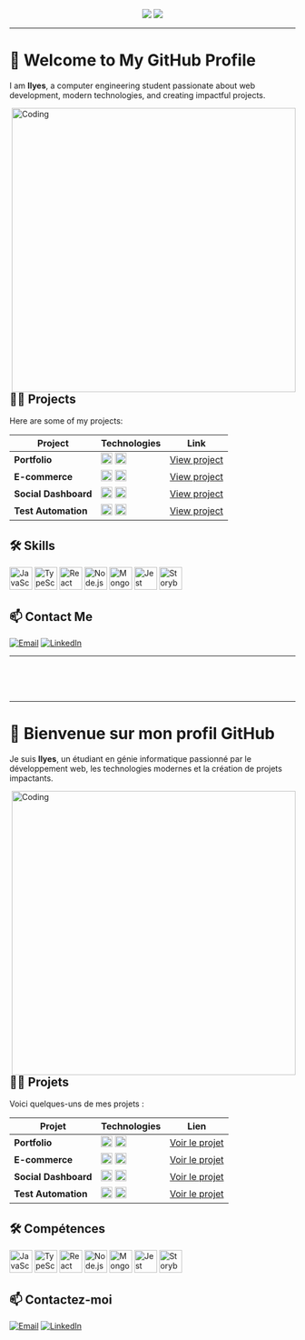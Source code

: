 <div align="center">
  
  [<img src="https://img.shields.io/badge/-English-blue?style=for-the-badge">](#-welcome-to-my-github-profile)
  [<img src="https://img.shields.io/badge/-Français-green?style=for-the-badge">](#-bienvenue-sur-mon-profil-github)

</div>

---

# 👋 Welcome to My GitHub Profile

I am **Ilyes**, a computer engineering student passionate about web development, modern technologies, and creating impactful projects.

<img align="right" alt="Coding" width="500" src="https://camo.githubusercontent.com/87af9a9fec730c94fc8b08eb21fa5ef6ab7831a67ba17bf8cc76696f6e4be1ef/68747470733a2f2f63646e2e6472696262626c652e636f6d2f75736572732f313138373833362f73637265656e73686f74732f363533393432392f70726f6772616d65722e676966">

## 👨‍💻 Projects

Here are some of my projects:

| Project        | Technologies                                                                                          | Link                               |
|----------------|------------------------------------------------------------------------------------------------------|------------------------------------|
| **Portfolio**  | <img src="https://cdn.jsdelivr.net/gh/devicons/devicon/icons/react/react-original.svg" height="20" alt="React logo" /> <img src="https://cdn.jsdelivr.net/gh/devicons/devicon/icons/javascript/javascript-original.svg" height="20" alt="JavaScript logo" /> | [View project](https://github.com/Ilyes-Jamoussi/Projet1/blob/main/README.md) |
| **E-commerce** | <img src="https://cdn.jsdelivr.net/gh/devicons/devicon/icons/nodejs/nodejs-original.svg" height="20" alt="Node.js logo" /> <img src="https://cdn.jsdelivr.net/gh/devicons/devicon/icons/mongodb/mongodb-original.svg" height="20" alt="MongoDB logo" /> | [View project](https://github.com/Ilyes-Jamoussi/Projet1/README.md) |
| **Social Dashboard** | <img src="https://cdn.jsdelivr.net/gh/devicons/devicon/icons/redux/redux-original.svg" height="20" alt="Redux logo" /> <img src="https://cdn.jsdelivr.net/gh/devicons/devicon/icons/react/react-original.svg" height="20" alt="React logo" /> | [View project](https://github.com/Ilyes-Jamoussi/Projet1/README.md) |
| **Test Automation** | <img src="https://cdn.jsdelivr.net/gh/devicons/devicon/icons/jest/jest-plain.svg" height="20" alt="Jest logo" /> <img src="https://cdn.jsdelivr.net/gh/devicons/devicon/icons/storybook/storybook-original.svg" height="20" alt="Storybook logo" /> | [View project](https://github.com/Ilyes-Jamoussi/Projet1/README.md) |

## 🛠️ Skills

<div align="left">
  <img src="https://cdn.jsdelivr.net/gh/devicons/devicon/icons/javascript/javascript-original.svg" height="40" alt="JavaScript logo" />
  <img src="https://cdn.jsdelivr.net/gh/devicons/devicon/icons/typescript/typescript-original.svg" height="40" alt="TypeScript logo" />
  <img src="https://cdn.jsdelivr.net/gh/devicons/devicon/icons/react/react-original.svg" height="40" alt="React logo" />
  <img src="https://cdn.jsdelivr.net/gh/devicons/devicon/icons/nodejs/nodejs-original.svg" height="40" alt="Node.js logo" />
  <img src="https://cdn.jsdelivr.net/gh/devicons/devicon/icons/mongodb/mongodb-original.svg" height="40" alt="MongoDB logo" />
  <img src="https://cdn.jsdelivr.net/gh/devicons/devicon/icons/jest/jest-plain.svg" height="40" alt="Jest logo" />
  <img src="https://cdn.jsdelivr.net/gh/devicons/devicon/icons/storybook/storybook-original.svg" height="40" alt="Storybook logo" />
</div>

## 📫 Contact Me

<div align="left">

  [![Email](https://img.shields.io/badge/-Email-D14836?style=for-the-badge&logo=gmail&logoColor=white)](mailto:jamoussi.mail@gmail.com)
  [![LinkedIn](https://img.shields.io/badge/-LinkedIn-0077B5?style=for-the-badge&logo=linkedin&logoColor=white)](https://www.linkedin.com/in/ilyes-jamoussi-b4aa94251/)

</div>

---

<br><br><br>

---

# 👋 Bienvenue sur mon profil GitHub

Je suis **Ilyes**, un étudiant en génie informatique passionné par le développement web, les technologies modernes et la création de projets impactants.

<img align="right" alt="Coding" width="500" src="https://camo.githubusercontent.com/87af9a9fec730c94fc8b08eb21fa5ef6ab7831a67ba17bf8cc76696f6e4be1ef/68747470733a2f2f63646e2e6472696262626c652e636f6d2f75736572732f313138373833362f73637265656e73686f74732f363533393432392f70726f6772616d65722e676966">

## 👨‍💻 Projets

Voici quelques-uns de mes projets :

| Projet        | Technologies                                                                                          | Lien                               |
|----------------|------------------------------------------------------------------------------------------------------|------------------------------------|
| **Portfolio**  | <img src="https://cdn.jsdelivr.net/gh/devicons/devicon/icons/react/react-original.svg" height="20" alt="React logo" /> <img src="https://cdn.jsdelivr.net/gh/devicons/devicon/icons/javascript/javascript-original.svg" height="20" alt="JavaScript logo" /> | [Voir le projet](https://github.com/Ilyes-Jamoussi/Projet1/README.md) |
| **E-commerce** | <img src="https://cdn.jsdelivr.net/gh/devicons/devicon/icons/nodejs/nodejs-original.svg" height="20" alt="Node.js logo" /> <img src="https://cdn.jsdelivr.net/gh/devicons/devicon/icons/mongodb/mongodb-original.svg" height="20" alt="MongoDB logo" /> | [Voir le projet](https://github.com/Ilyes-Jamoussi/Projet1/README.md) |
| **Social Dashboard** | <img src="https://cdn.jsdelivr.net/gh/devicons/devicon/icons/redux/redux-original.svg" height="20" alt="Redux logo" /> <img src="https://cdn.jsdelivr.net/gh/devicons/devicon/icons/react/react-original.svg" height="20" alt="React logo" /> | [Voir le projet](https://github.com/Ilyes-Jamoussi/Projet1/README.md) |
| **Test Automation** | <img src="https://cdn.jsdelivr.net/gh/devicons/devicon/icons/jest/jest-plain.svg" height="20" alt="Jest logo" /> <img src="https://cdn.jsdelivr.net/gh/devicons/devicon/icons/storybook/storybook-original.svg" height="20" alt="Storybook logo" /> | [Voir le projet](https://github.com/Ilyes-Jamoussi/Projet1/README.md) |

## 🛠️ Compétences

<div align="left">
  <img src="https://cdn.jsdelivr.net/gh/devicons/devicon/icons/javascript/javascript-original.svg" height="40" alt="JavaScript logo" />
  <img src="https://cdn.jsdelivr.net/gh/devicons/devicon/icons/typescript/typescript-original.svg" height="40" alt="TypeScript logo" />
  <img src="https://cdn.jsdelivr.net/gh/devicons/devicon/icons/react/react-original.svg" height="40" alt="React logo" />
  <img src="https://cdn.jsdelivr.net/gh/devicons/devicon/icons/nodejs/nodejs-original.svg" height="40" alt="Node.js logo" />
  <img src="https://cdn.jsdelivr.net/gh/devicons/devicon/icons/mongodb/mongodb-original.svg" height="40" alt="MongoDB logo" />
  <img src="https://cdn.jsdelivr.net/gh/devicons/devicon/icons/jest/jest-plain.svg" height="40" alt="Jest logo" />
  <img src="https://cdn.jsdelivr.net/gh/devicons/devicon/icons/storybook/storybook-original.svg" height="40" alt="Storybook logo" />
</div>

## 📫 Contactez-moi

<div align="left">

  [![Email](https://img.shields.io/badge/-Email-D14836?style=for-the-badge&logo=gmail&logoColor=white)](mailto:jamoussi.mail@gmail.com)
  [![LinkedIn](https://img.shields.io/badge/-LinkedIn-0077B5?style=for-the-badge&logo=linkedin&logoColor=white)](https://www.linkedin.com/in/ilyes-jamoussi-b4aa94251/)

</div>
